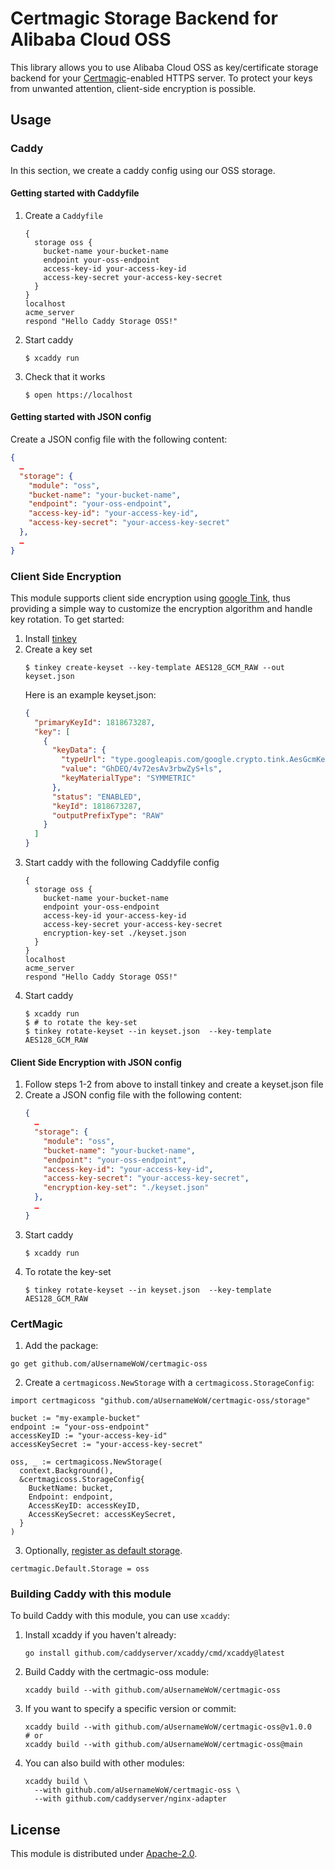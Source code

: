 # Certmagic Storage Backend for Alibaba Cloud OSS

This library allows you to use Alibaba Cloud OSS as key/certificate storage backend for your [Certmagic](https://github.com/caddyserver/certmagic)-enabled HTTPS server. To protect your keys from unwanted attention, client-side encryption is possible.

## Usage

### Caddy

In this section, we create a caddy config using our OSS storage.

#### Getting started with Caddyfile

1. Create a `Caddyfile`
    ```
    {
      storage oss {
        bucket-name your-bucket-name
        endpoint your-oss-endpoint
        access-key-id your-access-key-id
        access-key-secret your-access-key-secret
      }
    }
    localhost
    acme_server
    respond "Hello Caddy Storage OSS!"
    ```
2. Start caddy
    ```console
    $ xcaddy run
    ```
3. Check that it works
    ```console
    $ open https://localhost
    ```

#### Getting started with JSON config

Create a JSON config file with the following content:
```json
{
  …
  "storage": {
    "module": "oss",
    "bucket-name": "your-bucket-name",
    "endpoint": "your-oss-endpoint",
    "access-key-id": "your-access-key-id",
    "access-key-secret": "your-access-key-secret"
  },
  …
}
```

### Client Side Encryption

This module supports client side encryption using [google Tink](https://github.com/google/tink), thus providing a simple way to customize the encryption algorithm and handle key rotation. To get started: 

1. Install [tinkey](https://github.com/google/tink/blob/master/docs/TINKEY.md)
2. Create a key set
    ```console
    $ tinkey create-keyset --key-template AES128_GCM_RAW --out keyset.json
    ```
    Here is an example keyset.json:
    ```json
    {
      "primaryKeyId": 1818673287,
      "key": [
        {
          "keyData": {
            "typeUrl": "type.googleapis.com/google.crypto.tink.AesGcmKey",
            "value": "GhDEQ/4v72esAv3rbwZyS+ls",
            "keyMaterialType": "SYMMETRIC"
          },
          "status": "ENABLED",
          "keyId": 1818673287,
          "outputPrefixType": "RAW"
        }
      ]
    }
    ```
3. Start caddy with the following Caddyfile config
    ```
    {
      storage oss {
        bucket-name your-bucket-name
        endpoint your-oss-endpoint
        access-key-id your-access-key-id
        access-key-secret your-access-key-secret
        encryption-key-set ./keyset.json
      }
    }
    localhost
    acme_server
    respond "Hello Caddy Storage OSS!"
    ```
4. Start caddy
    ```console
    $ xcaddy run
    $ # to rotate the key-set
    $ tinkey rotate-keyset --in keyset.json  --key-template AES128_GCM_RAW
    ```

#### Client Side Encryption with JSON config

1. Follow steps 1-2 from above to install tinkey and create a keyset.json file
2. Create a JSON config file with the following content:
    ```json
    {
      …
      "storage": {
        "module": "oss",
        "bucket-name": "your-bucket-name",
        "endpoint": "your-oss-endpoint",
        "access-key-id": "your-access-key-id",
        "access-key-secret": "your-access-key-secret",
        "encryption-key-set": "./keyset.json"
      },
      …
    }
    ```
3. Start caddy
    ```console
    $ xcaddy run
    ```
4. To rotate the key-set
    ```console
    $ tinkey rotate-keyset --in keyset.json  --key-template AES128_GCM_RAW
    ```

### CertMagic

1. Add the package:

```console
go get github.com/aUsernameWoW/certmagic-oss
```

2. Create a `certmagicoss.NewStorage` with a `certmagicoss.StorageConfig`:

```golang
import certmagicoss "github.com/aUsernameWoW/certmagic-oss/storage"

bucket := "my-example-bucket"
endpoint := "your-oss-endpoint"
accessKeyID := "your-access-key-id"
accessKeySecret := "your-access-key-secret"

oss, _ := certmagicoss.NewStorage(
  context.Background(), 
  &certmagicoss.StorageConfig{
    BucketName: bucket,
    Endpoint: endpoint,
    AccessKeyID: accessKeyID,
    AccessKeySecret: accessKeySecret,
  }
)
```

3. Optionally, [register as default storage](https://github.com/caddyserver/certmagic#storage).

```golang
certmagic.Default.Storage = oss
```

### Building Caddy with this module

To build Caddy with this module, you can use `xcaddy`:

1. Install xcaddy if you haven't already:
   ```console
   go install github.com/caddyserver/xcaddy/cmd/xcaddy@latest
   ```

2. Build Caddy with the certmagic-oss module:
   ```console
   xcaddy build --with github.com/aUsernameWoW/certmagic-oss
   ```

3. If you want to specify a specific version or commit:
   ```console
   xcaddy build --with github.com/aUsernameWoW/certmagic-oss@v1.0.0
   # or
   xcaddy build --with github.com/aUsernameWoW/certmagic-oss@main
   ```

4. You can also build with other modules:
   ```console
   xcaddy build \
     --with github.com/aUsernameWoW/certmagic-oss \
     --with github.com/caddyserver/nginx-adapter
   ```

## License

This module is distributed under [Apache-2.0](LICENSE).